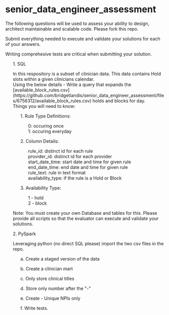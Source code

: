# senior_data_engineer_assessment


The following questions will be used to assess your ability to design, architect maintainable and scalable code.   Please fork this repo.

Submit everything needed to execute and validate your solutions for each of your answers.

Writing comprehesive tests are critical when submitting your solution.

<ol>1.  SQL</ol>

<ul>In this respository is a subset of clinician data.  This data contains Hold slots within a given clinicians calendar.  </br> Using the below details - Write a query that expands the [available_block_rules.csv](https://github.com/bridgetlandis/senior_data_engineer_assessment/files/6756312/available_block_rules.csv)
 holds and blocks for day.</br>  Things you will need to know: 

<ul> 1.  Rule Type Definitions: 
  <ul>
    0: occuring once</br>
    1: occuring everyday
  </ul>
</ul>
<ul> 2.  Column Details:
  <ul>
    rule_id: distinct id for each rule</br>
    provider_id: distinct id for each provider</br>
    start_date_time: start date and time for given rule</br>
    end_date_time: end date and time for given rule</br>
    rule_text: rule in text format </br>
    availability_type: if the rule is a Hold or Block
  </ul>
</ul>
<ul>3. Availability Type:
  <ul> 
    1 - hold</br>
    2 - block
  </ul>
</ul>
</ul>

<ul>Note:  You must create your own Database and tables for this.  Please provide all scripts so that the evaluator can execute and validate your solutions.</ul></ul> 


<ol>2.  PySpark </ol>

<ul>Leveraging python (no direct SQL please) import the two csv files in the repo.</br>
		<ul>a. Create a staged version of the data</ul>
		<ul>b. Create a clinician mart</ul>
		<ul>c. Only store clinical titles </ul>
		<ul>d. Store only number after the "-"</ul>
		<ul>e. Create - Unique NPIs only</ul>
    <ul>f. Write tests.</ul>
</ul>
